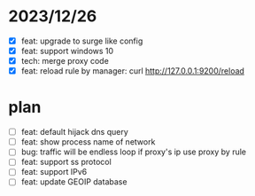# 2023/12/26
- [x] feat: upgrade to surge like config
- [x] feat: support windows 10
- [x] tech: merge proxy code
- [x] feat: reload rule by manager: curl http://127.0.0.1:9200/reload

# plan
- [ ] feat: default hijack dns query
- [ ] feat: show process name of network
- [ ] bug: traffic will be endless loop if proxy's ip use proxy by rule
- [ ] feat: support ss protocol
- [ ] feat: support IPv6
- [ ] feat: update GEOIP database